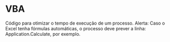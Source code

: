 # VBA
Código para otimizar o tempo de execução de um processo.
Alerta: Caso o Excel tenha fórmulas automáticas, o processo deve prever a linha: Application.Calculate, por exemplo.

